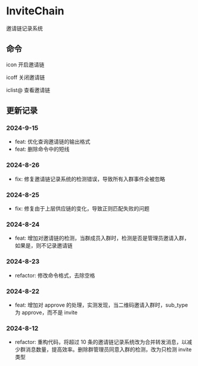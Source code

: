 # InviteChain

邀请链记录系统

## 命令

icon 开启邀请链

icoff 关闭邀请链

iclist@ 查看邀请链

## 更新记录

### 2024-9-15

- feat: 优化查询邀请链的输出格式
- feat: 删除命令中的短线

### 2024-8-26

- fix: 修复邀请链记录系统的检测错误，导致所有入群事件全被忽略

### 2024-8-25

- fix: 修复由于上层供应链的变化，导致正则匹配失败的问题

### 2024-8-24

- feat: 增加对邀请链的检测，当群成员入群时，检测是否是管理员邀请入群，如果是，则不记录邀请链

### 2024-8-23

- refactor: 修改命令格式，去除空格

### 2024-8-22

- feat: 增加对 approve 的处理，实测发现，当二维码邀请入群时，sub_type 为 approve，而不是 invite

### 2024-8-12

- refactor: 重构代码，将超过 10 条的邀请链记录系统改为合并转发消息，以减少群消息数量，提高效率。删除群管理员同意入群的检测，改为只检测 invite 类型

